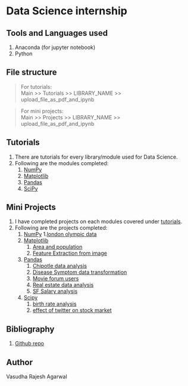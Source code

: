 # Data Science internship

## Tools and Languages used

1. Anaconda (for jupyter notebook)
2. Python 

## File structure

> For tutorials:  
    Main >> Tutorials >> LIBRARY_NAME >> upload_file_as_pdf_and_ipynb

> For mini projects:  
    Main >> Projects >> LIBRARY_NAME >> upload_file_as_pdf_and_ipynb

## Tutorials

1. There are tutorials for every library/module used for Data Science.
2. Following are the modules completed:
    1. [NumPy](Tutorials/Numpy)
    2. [Matplotlib](Tutorials/Matplotlib)
    3. [Pandas](Tutorials/Pandas)
    4. [SciPy](Tutorials/SciPy)

## Mini Projects

1. I have completed projects on each modules covered under [tutorials](Tutorials).
2. Following are the projects completed:  
    1. [NumPy](mini_projects/NumPy)
       1.[london olympic data](mini_projects/NumPy/london_olympic_data)
    3. [Matplotlib](mini_projects/Matplotlib)
       1. [Area and population](mini_projects/Matplotlib/area_population_california)
       2. [Feature Extraction from image](mini_projects/Matplotlib/feature_extraction_from_image)
    4. [Pandas](mini_projects/Pandas)
       1. [Chipotle data analysis](mini_projects/Pandas/Chipotle_data_analysis)
       2. [Disease Symptom data transformation](mini_projects/Pandas/Disease_symptom_data_transformation)
       3. [Movie forum users](mini_projects/Pandas/Movie_forum_users_data_cleaning)
       4. [Real estate data analysis](mini_projects/Pandas/real_estate_data)
       5. [SF Salary analysis](mini_projects/Pandas/SF_salaries_project)
    5. [Scipy](mini_projects/SciPy)
       1. [birth rate analysis](mini_projects/SciPy/birth_rate_analysis)
       2. [effect of twitter on stock market](mini_projects/SciPy/effect_of_twitter_on_stock_market)

## Bibliography

1. [Github repo](https://github.com/nitinkumar30/Data-Science-mini-projects)


## Author

Vasudha Rajesh Agarwal

